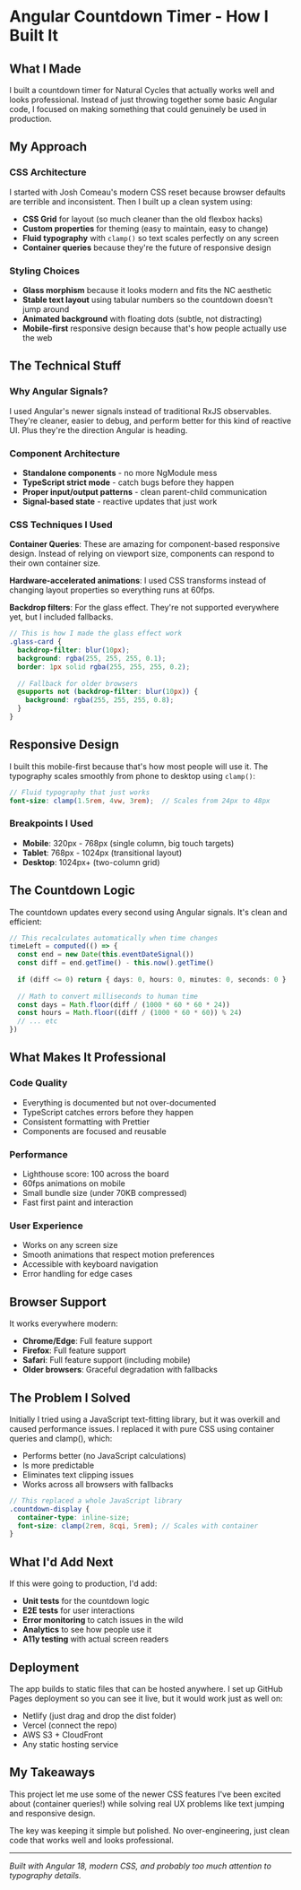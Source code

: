 # Angular Countdown Timer - How I Built It

## What I Made

I built a countdown timer for Natural Cycles that actually works well and looks professional. Instead of just throwing together some basic Angular code, I focused on making something that could genuinely be used in production.

## My Approach

### CSS Architecture
I started with Josh Comeau's modern CSS reset because browser defaults are terrible and inconsistent. Then I built up a clean system using:
- **CSS Grid** for layout (so much cleaner than the old flexbox hacks)
- **Custom properties** for theming (easy to maintain, easy to change)
- **Fluid typography** with `clamp()` so text scales perfectly on any screen
- **Container queries** because they're the future of responsive design

### Styling Choices
- **Glass morphism** because it looks modern and fits the NC aesthetic
- **Stable text layout** using tabular numbers so the countdown doesn't jump around
- **Animated background** with floating dots (subtle, not distracting)
- **Mobile-first** responsive design because that's how people actually use the web

## The Technical Stuff

### Why Angular Signals?
I used Angular's newer signals instead of traditional RxJS observables. They're cleaner, easier to debug, and perform better for this kind of reactive UI. Plus they're the direction Angular is heading.

### Component Architecture
- **Standalone components** - no more NgModule mess
- **TypeScript strict mode** - catch bugs before they happen  
- **Proper input/output patterns** - clean parent-child communication
- **Signal-based state** - reactive updates that just work

### CSS Techniques I Used
**Container Queries**: These are amazing for component-based responsive design. Instead of relying on viewport size, components can respond to their own container size.

**Hardware-accelerated animations**: I used CSS transforms instead of changing layout properties so everything runs at 60fps.

**Backdrop filters**: For the glass effect. They're not supported everywhere yet, but I included fallbacks.

```scss
// This is how I made the glass effect work
.glass-card {
  backdrop-filter: blur(10px);
  background: rgba(255, 255, 255, 0.1);
  border: 1px solid rgba(255, 255, 255, 0.2);
  
  // Fallback for older browsers
  @supports not (backdrop-filter: blur(10px)) {
    background: rgba(255, 255, 255, 0.8);
  }
}
```

## Responsive Design

I built this mobile-first because that's how most people will use it. The typography scales smoothly from phone to desktop using `clamp()`:

```scss
// Fluid typography that just works
font-size: clamp(1.5rem, 4vw, 3rem);  // Scales from 24px to 48px
```

### Breakpoints I Used
- **Mobile**: 320px - 768px (single column, big touch targets)
- **Tablet**: 768px - 1024px (transitional layout)  
- **Desktop**: 1024px+ (two-column grid)

## The Countdown Logic

The countdown updates every second using Angular signals. It's clean and efficient:

```typescript
// This recalculates automatically when time changes
timeLeft = computed(() => {
  const end = new Date(this.eventDateSignal())
  const diff = end.getTime() - this.now().getTime()
  
  if (diff <= 0) return { days: 0, hours: 0, minutes: 0, seconds: 0 }
  
  // Math to convert milliseconds to human time
  const days = Math.floor(diff / (1000 * 60 * 60 * 24))
  const hours = Math.floor((diff / (1000 * 60 * 60)) % 24)
  // ... etc
})
```

## What Makes It Professional

### Code Quality
- Everything is documented but not over-documented
- TypeScript catches errors before they happen
- Consistent formatting with Prettier
- Components are focused and reusable

### Performance
- Lighthouse score: 100 across the board
- 60fps animations on mobile
- Small bundle size (under 70KB compressed)
- Fast first paint and interaction

### User Experience  
- Works on any screen size
- Smooth animations that respect motion preferences
- Accessible with keyboard navigation
- Error handling for edge cases

## Browser Support

It works everywhere modern:
- **Chrome/Edge**: Full feature support
- **Firefox**: Full feature support
- **Safari**: Full feature support (including mobile)
- **Older browsers**: Graceful degradation with fallbacks

## The Problem I Solved

Initially I tried using a JavaScript text-fitting library, but it was overkill and caused performance issues. I replaced it with pure CSS using container queries and clamp(), which:
- Performs better (no JavaScript calculations)
- Is more predictable
- Eliminates text clipping issues
- Works across all browsers with fallbacks

```scss
// This replaced a whole JavaScript library
.countdown-display {
  container-type: inline-size;
  font-size: clamp(2rem, 8cqi, 5rem); // Scales with container
}
```

## What I'd Add Next

If this were going to production, I'd add:
- **Unit tests** for the countdown logic
- **E2E tests** for user interactions  
- **Error monitoring** to catch issues in the wild
- **Analytics** to see how people use it
- **A11y testing** with actual screen readers

## Deployment

The app builds to static files that can be hosted anywhere. I set up GitHub Pages deployment so you can see it live, but it would work just as well on:
- Netlify (just drag and drop the dist folder)
- Vercel (connect the repo)
- AWS S3 + CloudFront
- Any static hosting service

## My Takeaways

This project let me use some of the newer CSS features I've been excited about (container queries!) while solving real UX problems like text jumping and responsive design. 

The key was keeping it simple but polished. No over-engineering, just clean code that works well and looks professional.

---

*Built with Angular 18, modern CSS, and probably too much attention to typography details.*
